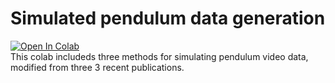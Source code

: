 # Simulated pendulum data generation

[![Open In Colab](https://colab.research.google.com/assets/colab-badge.svg)](https://colab.research.google.com/github/gbarber94/simulated_pendulum/blob/master/Pendulum_data.ipynb) <br>
This colab includeds three methods for simulating pendulum video data, modified from three 3 recent publications.

